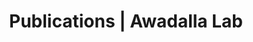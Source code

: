 ---
title: Publications | Awadalla Lab
permalink: /publications/
published: false
isPublic_b: true

publicationType_txt: journal
title_txt: "Genomewide association studies: history, rationale, and prospects for psychiatric disorders."
pmid_tl: 19339359
publishDate_tdt: "2009-05-01T07:23:33.000Z"
journalTitle_txt: "The American journal of psychiatry"
volume_tl: 166
issue_tl: 5
doi_txt: "10.1176/appi.ajp.2008.08091354"
authors_list: 
  - author_txt: "Psychiatric GWAS Consortium Coordinating Committee."
  - author_txt: "Cichon S"
  - author_txt: "Craddock N"
  - author_txt: "Daly M"
  - author_txt: "Faraone SV"
  - author_txt: "Gejman PV"
  - author_txt: "Kelsoe J"
  - author_txt: "Lehner T"
  - author_txt: "Levinson DF"
  - author_txt: "Moran A"
  - author_txt: "Sklar P"
  - author_txt: "Sullivan PF"
---